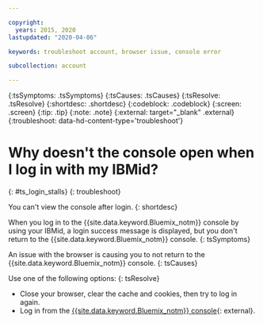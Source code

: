 ```yaml
---

copyright:
  years: 2015, 2020
lastupdated: "2020-04-06"

keywords: troubleshoot account, browser issue, console error 

subcollection: account

---
```


{:tsSymptoms: .tsSymptoms}
{:tsCauses: .tsCauses}
{:tsResolve: .tsResolve}
{:shortdesc: .shortdesc}
{:codeblock: .codeblock}
{:screen: .screen}
{:tip: .tip}
{:note: .note}
{:external: target="_blank" .external}
{:troubleshoot: data-hd-content-type='troubleshoot'}

# Why doesn't the console open when I log in with my IBMid?
{: #ts_login_stalls}
{: troubleshoot}

You can't view the console after login.
{: shortdesc}

When you log in to the {{site.data.keyword.Bluemix_notm}} console by using your IBMid, a login success message is displayed, but you don't return to the {{site.data.keyword.Bluemix_notm}} console.
{: tsSymptoms}

An issue with the browser is causing you to not return to the {{site.data.keyword.Bluemix_notm}} console.
{: tsCauses}

Use one of the following options:
{: tsResolve}
 * Close your browser, clear the cache and cookies, then try to log in again.
 * Log in from the [{{site.data.keyword.Bluemix_notm}} console](https://{DomainName}){: external}.
